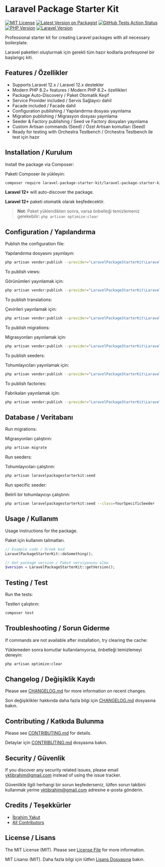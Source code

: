 # Laravel Package Starter Kit

[![MIT License](https://img.shields.io/badge/License-MIT-green.svg)](LICENSE)
[![Latest Version on Packagist](https://img.shields.io/packagist/v/laravel-package-starter-kit/laravel-package-starter-kit.svg)](https://packagist.org/packages/laravel-package-starter-kit/laravel-package-starter-kit)
[![GitHub Tests Action Status](https://img.shields.io/github/actions/workflow/status/laravel-package-starter-kit/laravel-package-starter-kit/run-tests.yml?branch=main)](https://github.com/laravel-package-starter-kit/laravel-package-starter-kit/actions)
[![PHP Version](https://img.shields.io/badge/PHP-8.2%2B-blue)](composer.json)
[![Laravel Version](https://img.shields.io/badge/Laravel-12.x-red)](composer.json)

Professional starter kit for creating Laravel packages with all necessary boilerplate.

Laravel paketleri oluşturmak için gerekli tüm hazır kodlarla profesyonel bir başlangıç kiti.

## Features / Özellikler

- Supports Laravel 12.x / Laravel 12.x destekler
- Modern PHP 8.2+ features / Modern PHP 8.2+ özellikleri
- Package Auto-Discovery / Paket Otomatik Keşif
- Service Provider included / Servis Sağlayıcı dahil
- Facade included / Facade dahil
- Configuration publishing / Yapılandırma dosyası yayınlama
- Migration publishing / Migrasyon dosyası yayınlama
- Seeder & Factory publishing / Seed ve Factory dosyaları yayınlama
- Custom Artisan commands (Seed) / Özel Artisan komutları (Seed)
- Ready for testing with Orchestra Testbench / Orchestra Testbench ile test için hazır

## Installation / Kurulum

Install the package via Composer:

Paketi Composer ile yükleyin:

```bash
composer require laravel-package-starter-kit/laravel-package-starter-kit
```

**Laravel 12+** will auto-discover the package.

**Laravel 12+** paketi otomatik olarak keşfedecektir.

> **Not**: Paket yüklendikten sonra, varsa önbelleği temizlemeniz gerekebilir: `php artisan optimize:clear`

## Configuration / Yapılandırma

Publish the configuration file:

Yapılandırma dosyasını yayınlayın:

```bash
php artisan vendor:publish --provider="LaravelPackageStarterKit\LaravelPackageStarterKitServiceProvider" --tag="laravelpackagestarterkit-config"
```

To publish views:

Görünümleri yayınlamak için:

```bash
php artisan vendor:publish --provider="LaravelPackageStarterKit\LaravelPackageStarterKitServiceProvider" --tag="laravelpackagestarterkit-views"
```

To publish translations:

Çevirileri yayınlamak için:

```bash
php artisan vendor:publish --provider="LaravelPackageStarterKit\LaravelPackageStarterKitServiceProvider" --tag="laravelpackagestarterkit-translations"
```

To publish migrations:

Migrasyonları yayınlamak için:

```bash
php artisan vendor:publish --provider="LaravelPackageStarterKit\LaravelPackageStarterKitServiceProvider" --tag="laravelpackagestarterkit-migrations"
```

To publish seeders:

Tohumlayıcıları yayınlamak için:

```bash
php artisan vendor:publish --provider="LaravelPackageStarterKit\LaravelPackageStarterKitServiceProvider" --tag="laravelpackagestarterkit-seeders"
```

To publish factories:

Fabrikaları yayınlamak için:

```bash
php artisan vendor:publish --provider="LaravelPackageStarterKit\LaravelPackageStarterKitServiceProvider" --tag="laravelpackagestarterkit-factories"
```

## Database / Veritabanı

Run migrations:

Migrasyonları çalıştırın:

```bash
php artisan migrate
```

Run seeders:

Tohumlayıcıları çalıştırın:

```bash
php artisan laravelpackagestarterkit:seed
```

Run specific seeder:

Belirli bir tohumlayıcıyı çalıştırın:

```bash
php artisan laravelpackagestarterkit:seed --class=YourSpecificSeeder
```

## Usage / Kullanım

Usage instructions for the package.

Paket için kullanım talimatları.

```php
// Example code / Örnek kod
LaravelPackageStarterKit::doSomething();

// Get package version / Paket versiyonunu alma
$version = LaravelPackageStarterKit::getVersion();
```

## Testing / Test

Run the tests:

Testleri çalıştırın:

```bash
composer test
```

## Troubleshooting / Sorun Giderme

If commands are not available after installation, try clearing the cache:

Yüklemeden sonra komutlar kullanılamıyorsa, önbelleği temizlemeyi deneyin:

```bash
php artisan optimize:clear
```

## Changelog / Değişiklik Kaydı

Please see [CHANGELOG.md](CHANGELOG.md) for more information on recent changes.

Son değişiklikler hakkında daha fazla bilgi için [CHANGELOG.md](CHANGELOG.md) dosyasına bakın.

## Contributing / Katkıda Bulunma

Please see [CONTRIBUTING.md](CONTRIBUTING.md) for details.

Detaylar için [CONTRIBUTING.md](CONTRIBUTING.md) dosyasına bakın.

## Security / Güvenlik

If you discover any security related issues, please email [yktibrahim@gmail.com](mailto:yktibrahim@gmail.com) instead of using the issue tracker.

Güvenlikle ilgili herhangi bir sorun keşfederseniz, lütfen sorun takibini kullanmak yerine [yktibrahim@gmail.com](mailto:yktibrahim@gmail.com) adresine e-posta gönderin.

## Credits / Teşekkürler

- [İbrahim Yakut](https://github.com/yktibrahim)
- [All Contributors](../../contributors)

## License / Lisans

The MIT License (MIT). Please see [License File](LICENSE) for more information.

MIT Lisansı (MIT). Daha fazla bilgi için lütfen [Lisans Dosyasına](LICENSE) bakın. 